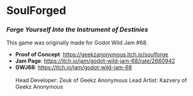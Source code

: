 # SoulForged
### *Forge Yourself Into the Instrument of Destinies*
This game was originally made for Godot Wild Jam #68.<br>
- **Proof of Concept**: https://geekzanonymous.itch.io/soulforge<br>
- **Jam Page**: https://itch.io/jam/godot-wild-jam-68/rate/2660942<br>
- **GWJ68**: https://itch.io/jam/godot-wild-jam-68<br><br>
Head Developer: Zeuk of Geekz Anonymous
Lead Artist: Kazvery of Geekz Anonymous